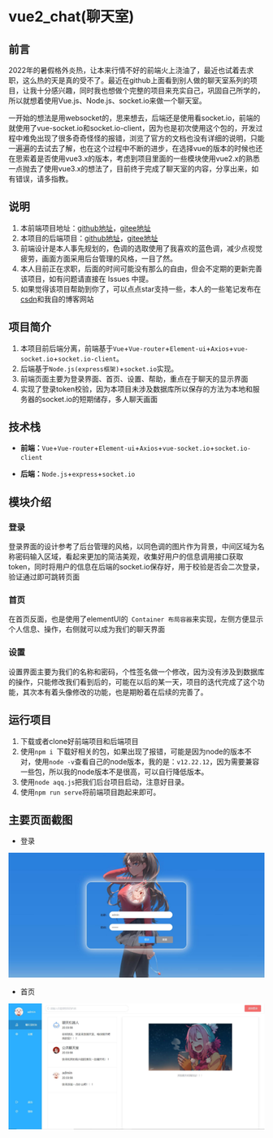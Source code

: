 # vue2_chat(聊天室)

## 前言

2022年的暑假格外炎热，让本来行情不好的前端火上浇油了，最近也试着去求职，这么热的天是真的受不了。最近在github上面看到别人做的聊天室系列的项目，让我十分感兴趣，同时我也想做个完整的项目来充实自己，巩固自己所学的，所以就想着使用Vue.js、Node.js、socket.io来做一个聊天室。

一开始的想法是用websocket的，思来想去，后端还是使用看socket.io，前端的就使用了vue-socket.io和socket.io-client，因为也是初次使用这个包的，开发过程中难免出现了很多奇奇怪怪的报错，浏览了官方的文档也没有详细的说明，只能一遍遍的去试去了解，也在这个过程中不断的进步，在选择vue的版本的时候也还在思索着是否使用vue3.x的版本，考虑到项目里面的一些模块使用vue2.x的熟悉一点抛去了使用vue3.x的想法了，目前终于完成了聊天室的内容，分享出来，如有错误，请多指教。

## 说明

1. 本前端项目地址：[github地址](https://github.com/Look-at-another-firework/vue2_chat)，[gitee地址](https://gitee.com/the_betterest/vue2_chat)
2. 本项目的后端项目：[github地址](https://github.com/Look-at-another-firework/vue2_chat_server)，[gitee地址](https://gitee.com/the_betterest/vue2_chat_server)
3. 前端设计是本人事先规划的，色调的选取使用了我喜欢的蓝色调，减少点视觉疲劳，画面方面采用后台管理的风格，一目了然。
4. 本人目前正在求职，后面的时间可能没有那么的自由，但会不定期的更新完善该项目，如有问题请直接在 Issues 中提。
5. 如果觉得该项目帮助到你了，可以点点star支持一些，本人的一些笔记发布在[csdn](https://blog.csdn.net/The_more_more)和我自的博客网站

## 项目简介

1. 本项目前后端分离，前端基于`Vue`+`Vue-router`+`Element-ui`+`Axios`+`vue-socket.io`+`socket.io-client`。
2. 后端基于`Node.js(express框架)`+`socket.io`实现。
3. 前端页面主要为登录界面、首页、设置、帮助，重点在于聊天的显示界面
4. 实现了登录token校验，因为本项目未涉及数据库所以保存的方法为本地和服务器的socket.io的短期储存，多人聊天画面

## 技术栈

- **前端：**`Vue`+`Vue-router`+`Element-ui`+`Axios`+`vue-socket.io`+`socket.io-client`

- **后端：**`Node.js`+`express`+`socket.io`

## 模块介绍

### 登录

登录界面的设计参考了后台管理的风格，以同色调的图片作为背景，中间区域为名称密码输入区域，看起来更加的简洁美观，收集好用户的信息调用接口获取token，同时将用户的信息在后端的socket.io保存好，用于校验是否会二次登录，验证通过即可跳转页面

### 首页

在首页反面，也是使用了elementUI的` Container 布局容器`来实现，左侧方便显示个人信息、操作，右侧就可以成为我们的聊天界面

### 设置

设置界面主要为我们的名称和密码，个性签名做一个修改，因为没有涉及到数据库的操作，只能修改我们看到后的，可能在以后的某一天，项目的迭代完成了这个功能，其次本有着头像修改的功能，也是期盼着在后续的完善了。

## 运行项目

1. 下载或者clone好前端项目和后端项目
2. 使用`npm i `下载好相关的包，如果出现了报错，可能是因为node的版本不对，使用`node -v`查看自己的node版本，我的是：`v12.22.12`，因为需要兼容一些包，所以我的node版本不是很高，可以自行降低版本。
3. 使用`node aqq.js`把我们后台项目启动，注意好目录。
4. 使用`npm run serve`将前端项目跑起来即可。

## 主要页面截图

- 登录

![登录](./public/images/登录.jpg)

- 首页

![首页](./public/images/首页.jpg)